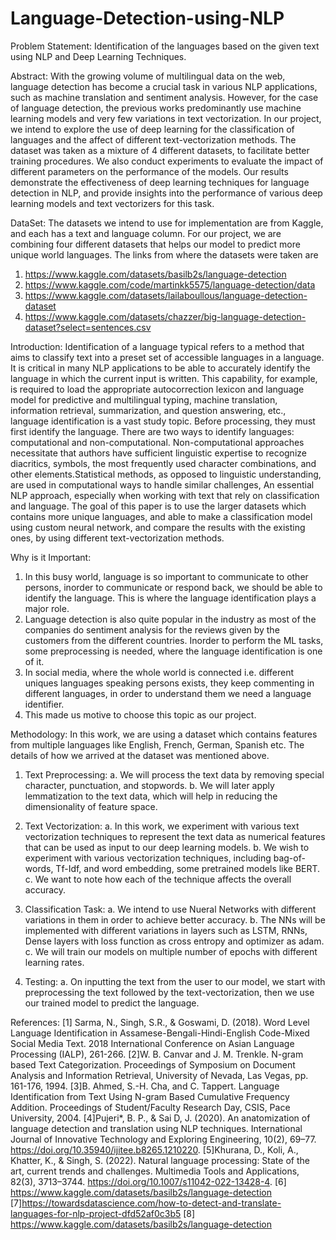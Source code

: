 # Language-Detection-using-NLP

Problem Statement: Identification of the languages based on the given text using NLP and  Deep Learning Techniques.

Abstract: With the growing volume of multilingual data on the web, language detection has become a crucial task in various NLP applications, such as machine translation and sentiment analysis. However, for the case of language detection, the previous works predominantly use machine learning models and very few variations in text vectorization. In our project, we intend to explore the use of deep learning for the classification of languages and the affect of different text-vectorization methods. The dataset was taken as a mixture of 4 different datasets, to facilitate better training procedures. We also conduct experiments to evaluate the impact of different parameters on the performance of the models. Our results demonstrate the effectiveness of deep learning techniques for language detection in NLP, and provide insights into the performance of various deep learning models and text vectorizers for this task.

DataSet:  The datasets we intend to use for implementation are from Kaggle, and each has a text and language column. For our project, we are combining four different datasets that helps our model to predict more unique world languages. The links from where the datasets were taken are 
1.	https://www.kaggle.com/datasets/basilb2s/language-detection
2.	https://www.kaggle.com/code/martinkk5575/language-detection/data 
3.	https://www.kaggle.com/datasets/lailaboullous/language-detection-dataset
4.	https://www.kaggle.com/datasets/chazzer/big-language-detection-dataset?select=sentences.csv

Introduction: Identification of a language typical refers to a method that aims to classify text into a preset set of accessible languages in a language. It is critical in many NLP applications to be able to accurately identify the language in which the current input is written. This capability, for example, is required to load the appropriate autocorrection lexicon and language model for predictive and multilingual typing, machine translation, information retrieval, summarization, and question answering, etc., language identification is a vast study topic. Before processing, they must first identify the language. There are two ways to identify languages: computational and non-computational. Non-computational approaches necessitate that authors have sufficient linguistic expertise to recognize diacritics, symbols, the most frequently used character combinations, and other elements.Statistical methods, as opposed to linguistic understanding, are used in computational ways to handle similar challenges, An essential NLP approach, especially when working with text that rely on classification and language. The goal of this paper is to use the larger datasets which contains more unique languages, and able to make a classification model using custom neural network, and compare the results with the existing ones, by using different text-vectorization methods.


Why is it Important:
1.	In this busy world, language is so important to communicate to other persons, inorder to communicate or respond back, we should be able to identify the language. This is where the language identification plays a major role.
2.	Language detection is also quite popular in the industry as most of the companies do sentiment analysis for the reviews given by the customers from the different countries. Inorder to perform the ML tasks, some preprocessing is needed, where the language identification is one of it. 
3.	In social media, where the whole world is connected i.e. different uniques languages speaking persons exists, they keep commenting in different languages, in order to understand them we need a language identifier. 
4.	This made us motive to choose this topic as our project. 


Methodology: In this work, we are using a dataset which contains features from multiple languages like English, French, German, Spanish etc. The details of how we arrived at the dataset was mentioned above. 

1.	Text Preprocessing: 
a.	We will process the text data by removing special character, punctuation, and stopwords. 
b.	We will later apply lemmatization to the text data, which will help in reducing the dimensionality of feature space. 	

2.	Text Vectorization: 
a.	In this work, we experiment with various text vectorization techniques to represent the text data as numerical features that can be used as input to our deep learning models.
b.	We wish to experiment with various vectorization techniques, including bag-of-words, Tf-Idf, and word embedding, some pretrained models like BERT.
c.	We want to note how each of the technique affects the overall accuracy. 

3.	Classification Task: 
a.	We intend to use Nueral Networks with different variations in them in order to achieve better accuracy. 
b.	The NNs will be implemented with different variations in layers such as LSTM, RNNs, Dense layers with loss function as cross entropy and optimizer as adam.
c.	We will train our models on multiple number of epochs with different learning rates. 

4.	Testing:
a.	On inputting the text from the user to our model, we start with preprocessing the text followed by the text-vectorization, then we use our trained model to predict the language.

References:
[1] Sarma, N., Singh, S.R., & Goswami, D. (2018). Word Level Language Identification in Assamese-Bengali-Hindi-English Code-Mixed Social Media Text. 2018 International Conference on Asian Language Processing (IALP), 261-266.
[2]W. B. Canvar and J. M. Trenkle. N-gram based Text Categorization. Proceedings of Symposium on Document Analysis and Information Retrieval, University of Nevada, Las Vegas, pp. 161-176, 1994.
[3]B. Ahmed, S.-H. Cha, and C. Tappert. Language Identification from Text Using N-gram Based Cumulative Frequency Addition. Proceedings of Student/Faculty Research Day, CSIS, Pace University, 2004.
[4]Pujeri*, B. P., & Sai D, J. (2020). An anatomization of language detection and translation using NLP techniques. International Journal of Innovative Technology and Exploring Engineering, 10(2), 69–77. https://doi.org/10.35940/ijitee.b8265.1210220. 
[5]Khurana, D., Koli, A., Khatter, K., & Singh, S. (2022). Natural language processing: State of the art, current trends and challenges. Multimedia Tools and Applications, 82(3), 3713–3744. https://doi.org/10.1007/s11042-022-13428-4.
[6] https://www.kaggle.com/datasets/basilb2s/language-detection
[7]https://towardsdatascience.com/how-to-detect-and-translate-languages-for-nlp-project-dfd52af0c3b5
[8] https://www.kaggle.com/datasets/basilb2s/language-detection

